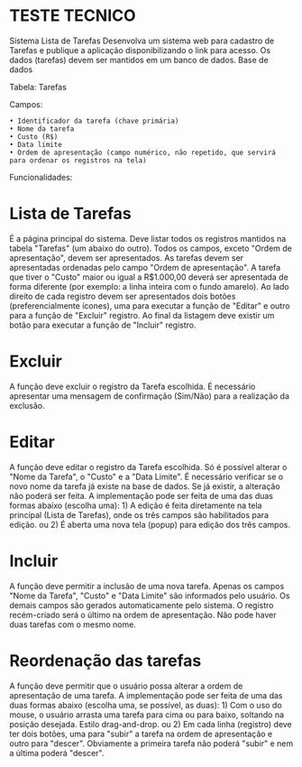 # TESTE TECNICO

Sistema Lista de Tarefas
Desenvolva um sistema web para cadastro de Tarefas e publique a aplicação disponibilizando o link para acesso. Os dados (tarefas) devem ser mantidos em um banco de dados.
Base de dados

Tabela: Tarefas

Campos:

    • Identificador da tarefa (chave primária)
    • Nome da tarefa
    • Custo (R$)
    • Data limite
    • Ordem de apresentação (campo numérico, não repetido, que servirá para ordenar os registros na tela)

Funcionalidades:

# Lista de Tarefas

É a página principal do sistema.
Deve listar todos os registros mantidos na tabela "Tarefas" (um abaixo do outro).
Todos os campos, exceto "Ordem de apresentação", devem ser apresentados.
As tarefas devem ser apresentadas ordenadas pelo campo "Ordem de apresentação".
A tarefa que tiver o "Custo" maior ou igual a R$1.000,00 deverá ser apresentada de forma diferente (por exemplo: a linha inteira com o fundo amarelo).
Ao lado direito de cada registro devem ser apresentados dois botões (preferencialmente ícones), uma para executar a função de "Editar" e outro para a função de "Excluir" registro.
Ao final da listagem deve existir um botão para executar a função de "Incluir" registro.

# Excluir

A função deve excluir o registro da Tarefa escolhida.
É necessário apresentar uma mensagem de confirmação (Sim/Não) para a realização da exclusão.

# Editar

A função deve editar o registro da Tarefa escolhida.
Só é possível alterar o "Nome da Tarefa", o "Custo" e a "Data Limite".
É necessário verificar se o novo nome da tarefa já existe na base de dados. Se já existir, a alteração não poderá ser feita.
A implementação pode ser feita de uma das duas formas abaixo (escolha uma): 1) A edição é feita diretamente na tela principal (Lista de Tarefas), onde os três campos são habilitados para edição.
ou 2) É aberta uma nova tela (popup) para edição dos três campos.

# Incluir

A função deve permitir a inclusão de uma nova tarefa.
Apenas os campos "Nome da Tarefa", "Custo" e "Data Limite" são informados pelo usuário.
Os demais campos são gerados automaticamente pelo sistema.
O registro recém-criado será o último na ordem de apresentação.
Não pode haver duas tarefas com o mesmo nome.

# Reordenação das tarefas

A função deve permitir que o usuário possa alterar a ordem de apresentação de uma tarefa.
A implementação pode ser feita de uma das duas formas abaixo (escolha uma, se possível, as duas): 1) Com o uso do mouse, o usuário arrasta uma tarefa para cima ou para baixo, soltando na posição desejada. Estilo drag-and-drop.
ou 2) Em cada linha (registro) deve ter dois botões, uma para "subir" a tarefa na ordem de apresentação e outro para "descer". Obviamente a primeira tarefa não poderá "subir" e nem a última poderá "descer".
